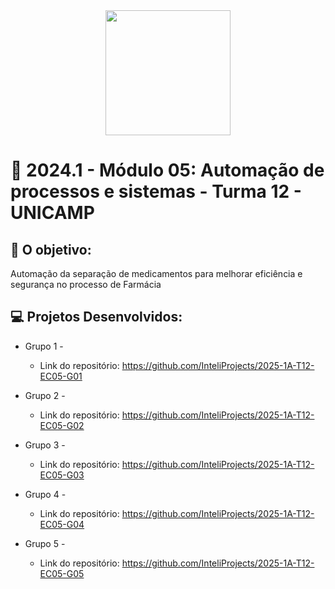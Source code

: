 <div align="center">
    <img src="https://upload.wikimedia.org/wikipedia/pt/thumb/b/b2/UNICAMP_logo.svg/1200px-UNICAMP_logo.svg.png"  width="200">
</div>


# 🙋 2024.1  - Módulo 05: Automação de processos e sistemas - Turma 12 -  UNICAMP


## 🎯 O objetivo:
Automação da separação de medicamentos para melhorar eficiência e segurança no processo de Farmácia

## 💻 Projetos Desenvolvidos: 

- Grupo 1 - 
  - Link do repositório: https://github.com/InteliProjects/2025-1A-T12-EC05-G01

- Grupo 2 - 
  - Link do repositório: https://github.com/InteliProjects/2025-1A-T12-EC05-G02

- Grupo 3 -  
  - Link do repositório: https://github.com/InteliProjects/2025-1A-T12-EC05-G03

- Grupo 4 - 
  - Link do repositório: https://github.com/InteliProjects/2025-1A-T12-EC05-G04

- Grupo 5 - 
  - Link do repositório: https://github.com/InteliProjects/2025-1A-T12-EC05-G05
